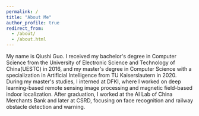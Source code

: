 ```yaml
---
permalink: /
title: "About Me"
author_profile: true
redirect_from: 
  - /about/
  - /about.html
---
```


My name is Qiushi Guo. I received my bachelor's degree in Computer Science from the University of Electronic Science and Technology of China(UESTC) in 2016, and my master's degree in Computer Science with a specialization in Artificial Intelligence from TU Kaiserslautern in 2020. During my master's studies, I interned at DFKI, where I worked on deep learning-based remote sensing image processing and magnetic field-based indoor localization. After graduation, I worked at the AI Lab of China Merchants Bank and later at CSRD, focusing on face recognition and railway obstacle detection and warning.




